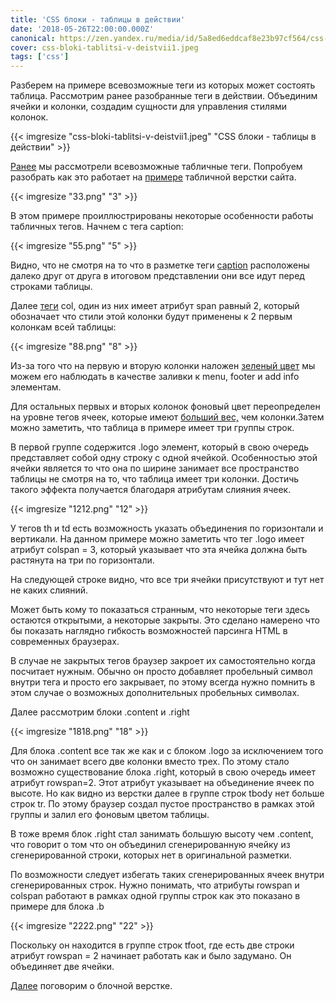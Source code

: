 ```yaml
---
title: 'CSS блоки - таблицы в действии'
date: '2018-05-26T22:00:00.000Z'
canonical: https://zen.yandex.ru/media/id/5a8ed6eddcaf8e23b97cf564/css-bloki-tablicy-v-deistvii-5b0ad6b39d5cb3416378fec4
cover: css-bloki-tablitsi-v-deistvii1.jpeg
tags: ['css']
---
```

Разберем на примере всевозможные теги из которых может состоять таблица. Рассмотрим ранее разобранные теги в действии. Объединим ячейки и колонки, создадим сущности для управления стилями колонок.

<!--more-->
{{< imgresize "css-bloki-tablitsi-v-deistvii1.jpeg" "CSS блоки - таблицы в действии" >}} 

 [Ранее](/blog/css-bloki-tablitsi-vvodnaya) мы рассмотрели всевозможные табличные теги. Попробуем разобрать как это работает на [примере](https://codepen.io/ErDmKo/pen/zjgMZz) табличной верстки сайта.

{{< imgresize "33.png" "3" >}} 

В этом примере проиллюстрированы некоторые особенности работы табличных тегов. Начнем с тега caption:

{{< imgresize "55.png" "5" >}} 

Видно, что не смотря на то что в разметке теги [caption](/blog/css-bloki-tablitsi-vvodnaya) расположены далеко друг от друга в итоговом представлении они все идут перед строками таблицы.

Далее [теги](/blog/osnovi-html) col, один из них имеет атрибут span равный 2, который обозначает что стили этой колонки будут применены к 2 первым колонкам всей таблицы:

{{< imgresize "88.png" "8" >}} 

Из-за того что на первую и вторую колонки наложен [зеленый цвет](/blog/osnovi-css-tsveta) мы можем его наблюдать в качестве заливки к menu, footer и add info элементам.

Для остальных первых и вторых колонок фоновый цвет переопределен на уровне тегов ячеек, которые имеют [больший вес,](/blog/osnovi-css-vesa-selektorov) чем колонки.Затем можно заметить, что таблица в примере имеет три группы строк.

В первой группе содержится .logo элемент, который в свою очередь представляет собой одну строку с одной ячейкой. Особенностью этой ячейки является то что она по ширине занимает все пространство таблицы не смотря на то, что таблица имеет три колонки. Достичь такого эффекта получается благодаря атрибутам слияния ячеек.

{{< imgresize "1212.png" "12" >}} 

У тегов th и td есть возможность указать объединения по горизонтали и вертикали. На данном примере можно заметить что тег .logo имеет атрибут colspan = 3, который указывает что эта ячейка должна быть растянута на три по горизонтали.

На следующей строке видно, что все три ячейки присутствуют и тут нет не каких слияний.

Может быть кому то показаться странным, что некоторые теги здесь остаются открытыми, а некоторые закрыты. Это сделано намерено что бы показать наглядно гибкость возможностей парсинга HTML в современных браузерах.

В случае не закрытых тегов браузер закроет их самостоятельно когда посчитает нужным. Обычно он просто добавляет пробельный символ внутри тега и просто его закрывает, по этому всегда нужно помнить в этом случае о возможных дополнительных пробельных символах.

Далее рассмотрим блоки .content и .right

{{< imgresize "1818.png" "18" >}} 

Для блока .content все так же как и с блоком .logo за исключением того что он занимает всего две колонки вместо трех. По этому стало возможно существование блока .right, который в свою очередь имеет атрибут rowspan=2. Этот атрибут указывает на объединение ячеек по высоте. Но как видно из верстки далее в группе строк tbody нет больше строк tr. По этому браузер создал пустое пространство в рамках этой группы и залил его фоновым цветом таблицы.

В тоже время блок .right стал занимать большую высоту чем .content, что говорит о том что он объединил сгенерированную ячейку из сгенерированной строки, которых нет в оригинальной разметки.

По возможности следует избегать таких сгенерированных ячеек внутри сгенерированных строк. Нужно понимать, что атрибуты rowspan и colspan работают в рамках одной группы строк как это показано в примере для блока .b

{{< imgresize "2222.png" "22" >}} 

Поскольку он находится в группе строк tfoot, где есть две строки атрибут rowspan = 2 начинает работать как и было задумано. Он объединяет две ячейки.

 [Далее](/blog/css-bloki-blochnie-elementi) поговорим о блочной верстке.

